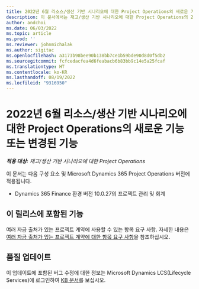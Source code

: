 ```yaml
---
title: 2022년 6월 리소스/생산 기반 시나리오에 대한 Project Operations의 새로운 기능 또는 변경된 기능
description: 이 문서에서는 재고/생산 기반 시나리오에 대한 Project Operations의 2022년 6월 릴리스에서 사용할 수 있는 품질 업데이트에 대한 정보를 제공합니다.
author: andchoi
ms.date: 06/03/2022
ms.topic: article
ms.prod: ''
ms.reviewer: johnmichalak
ms.author: sigitac
ms.openlocfilehash: a3173b98bee90b138bb7ce1b59bde90d8d0f5db2
ms.sourcegitcommit: fcfcedacfea4d6feabacb6b83bb9c14e5a25fcaf
ms.translationtype: HT
ms.contentlocale: ko-KR
ms.lasthandoff: 08/19/2022
ms.locfileid: "9316950"
---
```

# <a name="whats-new-or-changed-in-project-operations-june-2022-for-stockedproduction-based-scenarios"></a>2022년 6월 리소스/생산 기반 시나리오에 대한 Project Operations의 새로운 기능 또는 변경된 기능

_**적용 대상:** 재고/생산 기반 시나리오에 대한 Project Operations_

이 문서는 다음 구성 요소 및 Microsoft Dynamics 365 Project Operations 버전에 적용됩니다.

- Dynamics 365 Finance 환경 버전 10.0.27의 프로젝트 관리 및 회계

## <a name="features-included-in-this-release"></a>이 릴리스에 포함된 기능

여러 자금 출처가 있는 프로젝트 계약에 사용할 수 있는 항목 요구 사항. 자세한 내용은 [여러 자금 출처가 있는 프로젝트 계약에 대한 항목 요구 사항](../multiple-funding-sources-item-req.md)을 참조하십시오.

## <a name="quality-updates"></a>품질 업데이트

이 업데이트에 포함된 버그 수정에 대한 정보는 Microsoft Dynamics LCS(Lifecycle Services)에 로그인하여 [KB 문서](https://fix.lcs.dynamics.com/Issue/Details?bugId=673271)를 보십시오.
